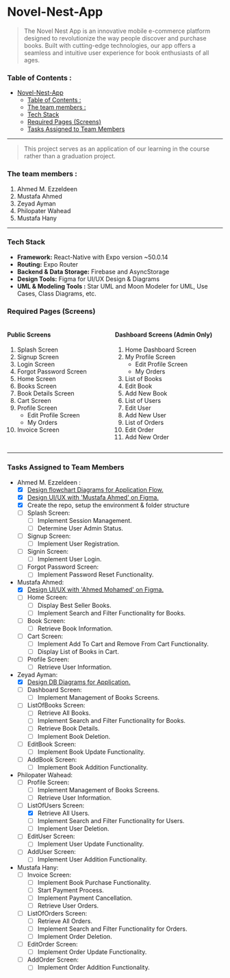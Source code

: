 # Novel-Nest-App
> The Novel Nest App is an innovative mobile e-commerce platform designed to revolutionize the way people discover and purchase books. Built with cutting-edge technologies, our app offers a seamless and intuitive user experience for book enthusiasts of all ages.

### Table of Contents :
- [Novel-Nest-App](#novel-nest-app)
    - [Table of Contents :](#table-of-contents-)
    - [The team members :](#the-team-members-)
    - [Tech Stack](#tech-stack)
    - [Required Pages (Screens)](#required-pages-screens)
    - [Tasks Assigned to Team Members](#tasks-assigned-to-team-members)

---

> This project serves as an application of our learning in the course rather than a graduation project. 

### The team members : 
1. Ahmed M. Ezzeldeen
2. Mustafa Ahmed
3. Zeyad Ayman
4. Philopater Wahead
5. Mustafa Hany


---

### Tech Stack

- **Framework:** React-Native with Expo version ~50.0.14
- **Routing:** Expo Router
- **Backend & Data Storage:** Firebase and AsyncStorage
- **Design Tools:** Figma for UI/UX Design & Diagrams
- **UML & Modeling Tools :** Star UML and Moon Modeler for UML, Use Cases, Class Diagrams, etc.

### Required Pages (Screens)
<div style="display: flex; justify-content: space-between;">
    <div style="flex: 1;">
        <h4>Public Screens</h4>
        <ol>
            <li>Splash Screen</li>
            <li>Signup Screen</li>
            <li>Login Screen</li>
            <li>Forgot Password Screen</li>
            <li>Home Screen</li>
            <li>Books Screen</li>
            <li>Book Details Screen</li>
            <li>Cart Screen</li>
            <li>Profile Screen
                <ul>
                    <li>Edit Profile Screen</li>
                    <li>My Orders</li>
                </ul>
            </li>
            <li>Invoice Screen</li>
        </ol>
    </div>
    <div style="flex: 1;">
        <h4>Dashboard Screens (Admin Only)</h4>
        <ol>
            <li>Home Dashboard Screen</li>
            <li>My Profile Screen
                <ul>
                    <li>Edit Profile Screen</li>
                    <li>My Orders</li>
                </ul>
            </li>
            <li>List of Books</li>
            <li>Edit Book</li>
            <li>Add New Book</li>
            <li>List of Users</li>
            <li>Edit User</li>
            <li>Add New User</li>
            <li>List of Orders</li>
            <li>Edit Order</li>
            <li>Add New Order</li>
        </ol>
    </div>
</div>

---

### Tasks Assigned to Team Members
- Ahmed M. Ezzeldeen :
  - [X] [Design flowchart Diagrams for Application Flow.](https://www.figma.com/file/LBntlgNbTLGxfNMjZC4IVW/Novel-Nest-Diagrams?type=whiteboard&t=lcHt87tUpqvh5Fjx-1)
  - [X] [Design UI/UX with 'Mustafa Ahmed' on Figma.](https://www.figma.com/file/Kn5VCosRwoBgf5tNgy2USl/Novel-Nest-App-UI%2FUX?type=design&t=lcHt87tUpqvh5Fjx-6)
  - [X] Create the repo, setup the environment & folder structure
  - [ ] Splash Screen:
    - [ ] Implement Session Management.
    - [ ] Determine User Admin Status.
  - [ ] Signup Screen:
    - [ ] Implement User Registration.
  - [ ] Signin Screen:
    - [ ] Implement User Login.
  - [ ] Forgot Password Screen:
    - [ ] Implement Password Reset Functionality.

- Mustafa Ahmed:
  - [X] [Design UI/UX with 'Ahmed Mohamed' on Figma.](https://www.figma.com/file/Kn5VCosRwoBgf5tNgy2USl/Novel-Nest-App-UI%2FUX?type=design&t=lcHt87tUpqvh5Fjx-6)
  - [ ] Home Screen:
    - [ ] Display Best Seller Books.
    - [ ] Implement Search and Filter Functionality for Books.
  - [ ] Book Screen:
    - [ ] Retrieve Book Information.
  - [ ] Cart Screen:
    - [ ] Implement Add To Cart and Remove From Cart Functionality.
    - [ ] Display List of Books in Cart.
  - [ ] Profile Screen:
    - [ ] Retrieve User Information.

- Zeyad Ayman:
  - [X] [Design DB Diagrams for Application.](https://www.figma.com/file/DHfRaDdCNeR1YnW3qtRsdz/Novel-Nest-DB-Diagrams?type=whiteboard&t=lcHt87tUpqvh5Fjx-1)
  - [ ] Dashboard Screen:
    - [ ] Implement Management of Books Screens.
  - [ ] ListOfBooks Screen:
    - [ ] Retrieve All Books.
    - [ ] Implement Search and Filter Functionality for Books.
    - [ ] Retrieve Book Details.
    - [ ] Implement Book Deletion.
  - [ ] EditBook Screen:
    - [ ] Implement Book Update Functionality.
  - [ ] AddBook Screen:
    - [ ] Implement Book Addition Functionality.

- Philopater Wahead:
  - [ ] Profile Screen:
    - [ ] Implement Management of Books Screens.
    - [ ] Retrieve User Information.
  - [ ] ListOfUsers Screen:
    - [X] Retrieve All Users.
    - [ ] Implement Search and Filter Functionality for Users.
    - [ ] Implement User Deletion.
  - [ ] EditUser Screen:
    - [ ] Implement User Update Functionality.
  - [ ] AddUser Screen:
    - [ ] Implement User Addition Functionality.

- Mustafa Hany:
  - [ ] Invoice Screen:
    - [ ] Implement Book Purchase Functionality.
    - [ ] Start Payment Process.
    - [ ] Implement Payment Cancellation.
    - [ ] Retrieve User Orders.
  - [ ] ListOfOrders Screen:
    - [ ] Retrieve All Orders.
    - [ ] Implement Search and Filter Functionality for Orders.
    - [ ] Implement Order Deletion.
  - [ ] EditOrder Screen:
    - [ ] Implement Order Update Functionality.
  - [ ] AddOrder Screen:
    - [ ] Implement Order Addition Functionality.
